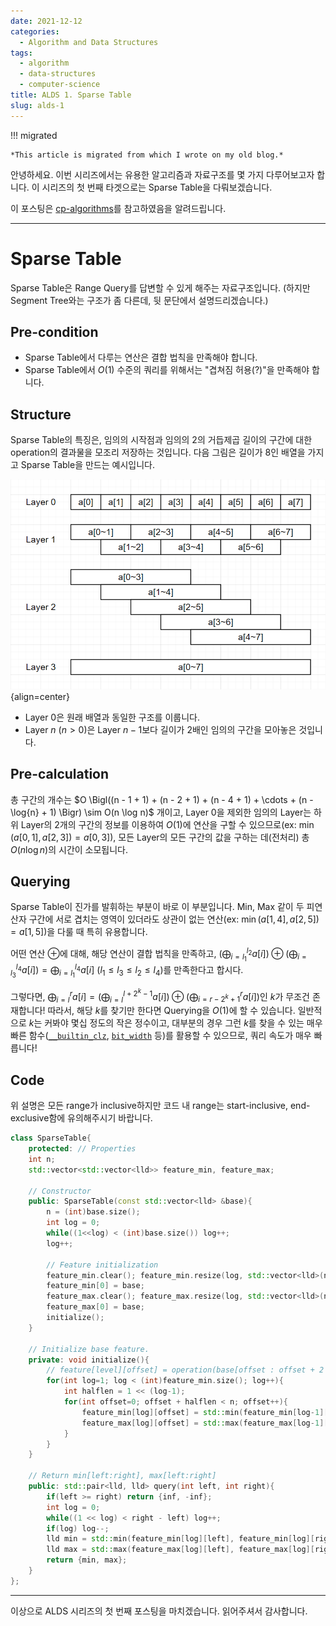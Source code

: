 ```yaml
---
date: 2021-12-12
categories:
  - Algorithm and Data Structures
tags:
  - algorithm
  - data-structures
  - computer-science
title: ALDS 1. Sparse Table
slug: alds-1
---
```


!!! migrated

    *This article is migrated from which I wrote on my old blog.*

안녕하세요.
이번 시리즈에서는 유용한 알고리즘과 자료구조를 몇 가지 다루어보고자 합니다.
이 시리즈의 첫 번째 타겟으로는 Sparse Table을 다뤄보겠습니다.

이 포스팅은 [cp-algorithms](https://cp-algorithms.com/data_structures/sparse-table.html)를 참고하였음을 알려드립니다.

<!-- more -->
---

# Sparse Table

Sparse Table은 Range Query를 답변할 수 있게 해주는 자료구조입니다. (하지만 Segment Tree와는 구조가 좀 다른데, 뒷 문단에서 설명드리겠습니다.)

## Pre-condition

- Sparse Table에서 다루는 연산은 결합 법칙을 만족해야 합니다.
- Sparse Table에서 $O(1)$ 수준의 쿼리를 위해서는 "겹쳐짐 허용(?)"을 만족해야 합니다.

## Structure

Sparse Table의 특징은, 임의의 시작점과 임의의 2의 거듭제곱 길이의 구간에 대한 operation의 결과물을 모조리 저장하는 것입니다. 다음 그림은 길이가 8인 배열을 가지고 Sparse Table을 만드는 예시입니다.

![structure](/assets/posts/alds/sparse_table/sparse_table_layers.png){align=center}

- Layer $0$은 원래 배열과 동일한 구조를 이룹니다.
- Layer $n$ ($n > 0$)은 Layer $n-1$보다 길이가 2배인 임의의 구간을 모아놓은 것입니다.

## Pre-calculation

총 구간의 개수는 $O \Bigl((n - 1 + 1) + (n - 2 + 1) + (n - 4 + 1) + \cdots + (n - \log{n} + 1) \Bigr) \sim O(n \log n)$ 개이고, Layer 0을 제외한 임의의 Layer는 하위 Layer의 2개의 구간의 정보를 이용하여 $O(1)$에 연산을 구할 수 있으므로(ex: $\min(a[0, 1], a[2, 3]) = a[0, 3]$), 모든 Layer의 모든 구간의 값을 구하는 데(전처리) 총 $O(n \log{n})$의 시간이 소모됩니다.

## Querying

Sparse Table이 진가를 발휘하는 부분이 바로 이 부분입니다. Min, Max 같이 두 피연산자 구간에 서로 겹치는 영역이 있더라도 상관이 없는 연산(ex: $\min(a[1,4], a[2,5]) = a[1,5]$)을 다룰 때 특히 유용합니다.

어떤 연산 $\oplus$에 대해, 해당 연산이 결합 법칙을 만족하고, $(\bigoplus_{i=l_1}^{l_2} a[i]) \oplus (\bigoplus_{i=l_3}^{l_4} a[i]) = \bigoplus_{i=l_1}^{l_4} a[i]$ ($l_1 \le l_3 \le l_2 \le l_4$)를 만족한다고 합시다.

그렇다면, $\bigoplus_{i=l}^{r} a[i] = (\bigoplus_{i=l}^{l+2^k-1} a[i]) \oplus (\bigoplus_{i=r-2^k+1}^{r} a[i])$인 $k$가 무조건 존재합니다! 따라서, 해당 $k$를 찾기만 한다면 Querying을 $O(1)$에 할 수 있습니다. 일반적으로 $k$는 커봐야 몇십 정도의 작은 정수이고, 대부분의 경우 그런 $k$를 찾을 수 있는 매우 빠른 함수([`__builtin_clz`](https://gcc.gnu.org/onlinedocs/gcc/Other-Builtins.html), [`bit_width`](https://en.cppreference.com/w/cpp/numeric/bit_width) 등)를 활용할 수 있으므로, 쿼리 속도가 매우 빠릅니다!

## Code

위 설명은 모든 range가 inclusive하지만 코드 내 range는 start-inclusive, end-exclusive함에 유의해주시기 바랍니다.

```cpp
class SparseTable{
    protected: // Properties
    int n;
    std::vector<std::vector<lld>> feature_min, feature_max;

    // Constructor
    public: SparseTable(const std::vector<lld> &base){
        n = (int)base.size();
        int log = 0;
        while((1<<log) < (int)base.size()) log++;
        log++;

        // Feature initialization
        feature_min.clear(); feature_min.resize(log, std::vector<lld>(n, inf));
        feature_min[0] = base;
        feature_max.clear(); feature_max.resize(log, std::vector<lld>(n, -inf));
        feature_max[0] = base;
        initialize();
    }

    // Initialize base feature.
    private: void initialize(){
        // feature[level][offset] = operation(base[offset : offset + 2 ** level])
        for(int log=1; log < (int)feature_min.size(); log++){
            int halflen = 1 << (log-1);
            for(int offset=0; offset + halflen < n; offset++){
                feature_min[log][offset] = std::min(feature_min[log-1][offset], feature_min[log-1][offset + halflen]);
                feature_max[log][offset] = std::max(feature_max[log-1][offset], feature_max[log-1][offset + halflen]);
            }
        }
    }

    // Return min[left:right], max[left:right]
    public: std::pair<lld, lld> query(int left, int right){
        if(left >= right) return {inf, -inf};
        int log = 0;
        while((1 << log) < right - left) log++;
        if(log) log--;
        lld min = std::min(feature_min[log][left], feature_min[log][right - (1<<log)]);
        lld max = std::max(feature_max[log][left], feature_max[log][right - (1<<log)]);
        return {min, max};
    }
};
```

---

이상으로 ALDS 시리즈의 첫 번째 포스팅을 마치겠습니다. 읽어주셔서 감사합니다.
